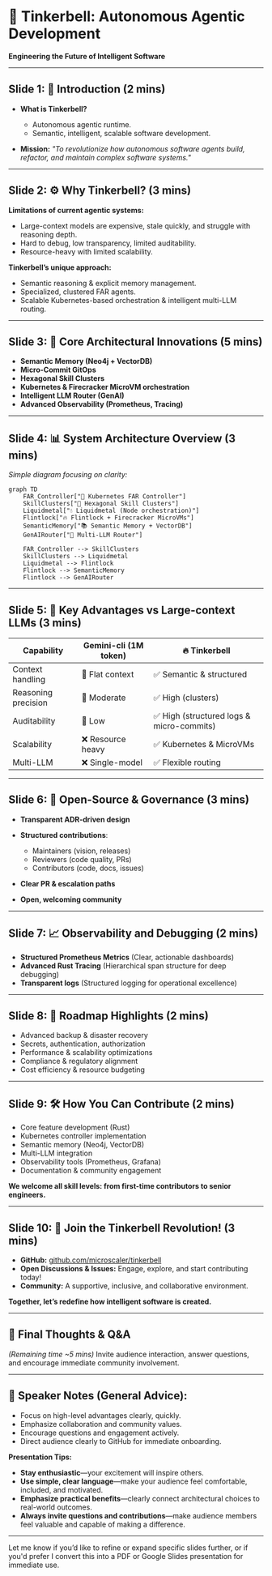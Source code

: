 # 🎤 **Tinkerbell: Autonomous Agentic Development**

**Engineering the Future of Intelligent Software**

---

## Slide 1: 🚀 **Introduction (2 mins)**

* **What is Tinkerbell?**

    * Autonomous agentic runtime.
    * Semantic, intelligent, scalable software development.
* **Mission:**
  *"To revolutionize how autonomous software agents build, refactor, and maintain complex software systems."*

---

## Slide 2: ⚙️ **Why Tinkerbell? (3 mins)**

**Limitations of current agentic systems:**

* Large-context models are expensive, stale quickly, and struggle with reasoning depth.
* Hard to debug, low transparency, limited auditability.
* Resource-heavy with limited scalability.

**Tinkerbell’s unique approach:**

* Semantic reasoning & explicit memory management.
* Specialized, clustered FAR agents.
* Scalable Kubernetes-based orchestration & intelligent multi-LLM routing.

---

## Slide 3: 🧩 **Core Architectural Innovations (5 mins)**

* **Semantic Memory (Neo4j + VectorDB)**
* **Micro-Commit GitOps**
* **Hexagonal Skill Clusters**
* **Kubernetes & Firecracker MicroVM orchestration**
* **Intelligent LLM Router (GenAI)**
* **Advanced Observability (Prometheus, Tracing)**

---

## Slide 4: 📊 **System Architecture Overview (3 mins)**

*Simple diagram focusing on clarity:*

```mermaid
graph TD
    FAR_Controller["🚦 Kubernetes FAR Controller"]
    SkillClusters["🧩 Hexagonal Skill Clusters"]
    Liquidmetal["💧 Liquidmetal (Node orchestration)"]
    Flintlock["🔥 Flintlock + Firecracker MicroVMs"]
    SemanticMemory["📚 Semantic Memory + VectorDB"]
    GenAIRouter["🧭 Multi-LLM Router"]

    FAR_Controller --> SkillClusters
    SkillClusters --> Liquidmetal
    Liquidmetal --> Flintlock
    Flintlock --> SemanticMemory
    Flintlock --> GenAIRouter
```

---

## Slide 5: 🎯 **Key Advantages vs Large-context LLMs (3 mins)**

| Capability          | Gemini-cli (1M token) | 🔥 **Tinkerbell**                        |
| ------------------- | --------------------- | ---------------------------------------- |
| Context handling    | 🔸 Flat context       | ✅ Semantic & structured                  |
| Reasoning precision | 🔸 Moderate           | ✅ High (clusters)                        |
| Auditability        | 🔸 Low                | ✅ High (structured logs & micro-commits) |
| Scalability         | ❌ Resource heavy      | ✅ Kubernetes & MicroVMs                  |
| Multi-LLM           | ❌ Single-model        | ✅ Flexible routing                       |

---

## Slide 6: 👥 **Open-Source & Governance (3 mins)**

* **Transparent ADR-driven design**
* **Structured contributions**:

    * Maintainers (vision, releases)
    * Reviewers (code quality, PRs)
    * Contributors (code, docs, issues)
* **Clear PR & escalation paths**
* **Open, welcoming community**

---

## Slide 7: 📈 **Observability and Debugging (2 mins)**

* **Structured Prometheus Metrics**
  (Clear, actionable dashboards)
* **Advanced Rust Tracing**
  (Hierarchical span structure for deep debugging)
* **Transparent logs**
  (Structured logging for operational excellence)

---

## Slide 8: 🌱 **Roadmap Highlights (2 mins)**

* Advanced backup & disaster recovery
* Secrets, authentication, authorization
* Performance & scalability optimizations
* Compliance & regulatory alignment
* Cost efficiency & resource budgeting

---

## Slide 9: 🛠️ **How You Can Contribute (2 mins)**

* Core feature development (Rust)
* Kubernetes controller implementation
* Semantic memory (Neo4j, VectorDB)
* Multi-LLM integration
* Observability tools (Prometheus, Grafana)
* Documentation & community engagement

**We welcome all skill levels: from first-time contributors to senior engineers.**

---

## Slide 10: 🚀 **Join the Tinkerbell Revolution! (3 mins)**

* **GitHub:** [github.com/microscaler/tinkerbell](https://github.com/microscaler/tinkerbell)
* **Open Discussions & Issues:**
  Engage, explore, and start contributing today!
* **Community:**
  A supportive, inclusive, and collaborative environment.

**Together, let’s redefine how intelligent software is created.**

---

## 🎯 **Final Thoughts & Q\&A**

*(Remaining time \~5 mins)*
Invite audience interaction, answer questions, and encourage immediate community involvement.

---

## 🚩 **Speaker Notes (General Advice):**

* Focus on high-level advantages clearly, quickly.
* Emphasize collaboration and community values.
* Encourage questions and engagement actively.
* Direct audience clearly to GitHub for immediate onboarding.

**Presentation Tips:**

* **Stay enthusiastic**—your excitement will inspire others.
* **Use simple, clear language**—make your audience feel comfortable, included, and motivated.
* **Emphasize practical benefits**—clearly connect architectural choices to real-world outcomes.
* **Always invite questions and contributions**—make audience members feel valuable and capable of making a difference.

---

Let me know if you’d like to refine or expand specific slides further, or if you'd prefer I convert this into a PDF or Google Slides presentation for immediate use.
